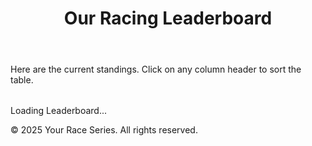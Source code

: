 <html lang="en">
<head>
    <meta charset="UTF-8">
    <meta name="viewport" content="width=device-width, initial-scale=1.0">
    <title>Racing Series Leaderboard</title>
    <!-- Loads Tailwind CSS for styling -->
    <script src="https://cdn.tailwindcss.com"></script>
    <!-- Loads PapaParse to read the CSV file -->
    <script src="https://cdnjs.cloudflare.com/ajax/libs/PapaParse/5.4.1/papaparse.min.js"></script>
    <style>
        /* Ensures the Inter font is used */
        body {
            font-family: 'Inter', sans-serif;
        }
        /* Style for the sortable table headers */
        th.sortable {
            cursor: pointer;
            position: relative;
            user-select: none;
        }
        /* Arrows for sorting */
        th.sortable::after {
            content: ' \25B2'; /* Up arrow */
            position: absolute;
            right: 8px;
            opacity: 0.3;
        }
        th.sortable.desc::after {
            content: ' \25BC'; /* Down arrow */
        }
        th.sortable.asc::after {
            opacity: 1;
        }
    </style>
    <link rel="preconnect" href="https://fonts.googleapis.com">
    <link rel="preconnect" href="https://fonts.gstatic.com" crossorigin>
    <link href="https://fonts.googleapis.com/css2?family=Inter:wght@400;600;700&display=swap" rel="stylesheet">
</head>
<body class="bg-gray-100 p-4 md:p-8">
    <!-- 
      FIX 1: Removed 'max-w-7xl' to make the container wider.
      I also adjusted the margin 'md:m-8' to give it some space on large screens.
    -->
    <div class="w-full mx-auto bg-white rounded-lg shadow-xl overflow-hidden md:m-8">
        <!-- 
          FIX 2 (Color): Changed header from 'bg-gray-800' to 'bg-red-700' 
          to match your screenshot.
        -->
        <header class="bg-red-700 text-white p-6">
            <h1 class="text-2xl md:text-3xl font-bold">Our Racing Leaderboard</h1>
        </header>        
        <main class="p-4 md:p-6">
            <p class="text-gray-700 mb-6">
                Here are the current standings. Click on any column header to sort the table.
            </p>
            <!-- 
              DYNAMIC TABLE CONTAINER
              This div will hold the table generated from the CSV file.
            -->
            <div id="table-container" class="w-full overflow-x-auto rounded-lg border border-gray-300">
                <table id="Leaderboard-table" class="w-full min-w-[1000px] text-left text-sm">
                    <!-- 
                      FIX 3 (Color): Changed table header from 'bg-gray-100' to 'bg-blue-100'
                      and adjusted text color.
                    -->
                    <thead class="bg-blue-100 text-blue-900 uppercase tracking-wider">
                    </thead>
                    <!-- Table body will be generated by JavaScript -->
                    <tbody class="divide-y divide-gray-200">
                    </tbody>
                </table>
            </div>
            <div id="loading-message" class="text-center p-8 text-gray-500">
                Loading Leaderboard...
            </div>
        </main>        
        <!-- FIX 4 (Color): Changed footer to 'bg-gray-100' to match body -->
        <footer class="p-6 bg-gray-100 border-t border-gray-200">
            <p class="text-center text-gray-500 text-sm">
                &copy; 2025 Your Race Series. All rights reserved.
            </alert>
        </footer>
    </div>
    <script>
        document.addEventListener("DOMContentLoaded", () => {
            const tableElement = document.getElementById("Leaderboard-table");
            const thead = tableElement.querySelector("thead");
            const tbody = tableElement.querySelector("tbody");
            const loadingMessage = document.getElementById("loading-message");
            let tableData = []; // To store the parsed data
            let sortColumn = 0; // Default sort column (Rank)
            let sortDirection = 'asc'; // Default sort direction
            /**
             * Fetches and parses the CSV file
             */
            async function loadLeaderboard() {
                try {
                    // Use fetch() to manually get the file.
                    // This resolves relative paths correctly even in blob/iframe contexts.
                    const response = await fetch("Leaderboard.csv");                    
                    if (!response.ok) {
                        // Handle file not found or other HTTP errors
                        throw new Error(`HTTP error! status: ${response.status}. Make sure 'Leaderboard.csv' is in the same folder as index.html.`);
                    }
                    // Get the raw text from the file
                    const csvText = await response.text();
                    // Now parse the text content using PapaParse
                    Papa.parse(csvText, {
                        // download: true, // REMOVED: We are passing text directly, not a URL
                        header: true,
                        skipEmptyLines: true,
                        complete: (results) => {
                            if (results.data && results.data.length > 0) {
                                tableData = results.data;
                                buildTable();
                                loadingMessage.style.display = 'none';
                                tableElement.style.display = 'table';
                            } else {
                                loadingMessage.textContent = "Could not parse Leaderboard.csv. Is the file empty or formatted incorrectly?";
                                console.error("PapaParse errors:", results.errors);
                            }
                        },
                        error: (err) => {
                            // This error is now for parsing errors
                            loadingMessage.textContent = "Error parsing CSV data.";
                            console.error("PapaParse parsing error:", err);
                        }
                    });
                } catch (err) {
                    // This error is for fetching errors (e.g., 404 Not Found)
                    loadingMessage.textContent = "Error fetching Leaderboard.csv. File not found.";
                    console.error("Error fetching CSV:", err);
                }
            }
            /**
             * Builds the table header and body
             */
            function buildTable() {
                // Clear existing table content
                thead.innerHTML = "";
                tbody.innerHTML = "";
                // 1. Build Header
                const headers = Object.keys(tableData[0]);
                const headerRow = document.createElement("tr");
                headers.forEach((header, index) => {
                    const th = document.createElement("th");
                    th.textContent = header;
                    th.className = "p-4 font-semibold sortable";
                    th.dataset.colIndex = index;
                    // Add sorting class
                    if (index === sortColumn) {
                        th.classList.add(sortDirection);
                    }
                    // FIX 5 (Color): Add special styling for specific headers
                    if (header.toLowerCase() === 'total') {
                        th.classList.add("bg-purple-100", "text-purple-900");
                    } else if (header.toLowerCase() === 'arr') {
                        th.classList.add("bg-cyan-100", "text-cyan-900");
                    }
                    // Add click event for sorting
                    th.addEventListener("click", () => handleSort(index));
                    headerRow.appendChild(th);
                });
                thead.appendChild(headerRow);
                // 2. Build Body
                // FIX 6 (Color): Added 'rowIndex' to add alternating row colors
                tableData.forEach((row, rowIndex) => {
                    const tr = document.createElement("tr");
                    tr.className = "hover:bg-gray-50";
                    // Add alternating row color
                    if (rowIndex % 2 !== 0) {
                        tr.classList.add("bg-blue-50"); // Light blue for odd rows
                    }                    
                    // FIX 7 (Color): Added 'headerIndex' to style specific columns
                    headers.forEach((header, headerIndex) => {
                        const td = document.createElement("td");
                        td.textContent = row[header];
                        td.className = "p-4";
                        // Add special styling based on header name
                        if (header.toLowerCase() === '#' || header.toLowerCase() === 'rank') {
                            td.classList.add("font-bold", "text-gray-900");
                        } else if (header.toLowerCase() === 'total') {
                            td.classList.add("font-bold", "text-purple-800", "bg-purple-50");
                        } else if (header.toLowerCase() === 'arr') {
                            td.classList.add("font-semibold", "text-cyan-800", "bg-cyan-50");
                        }
                        tr.appendChild(td);
                    });
                    tbody.appendChild(tr);
                });
            }
            /**
             * Handles the logic for sorting the table
             */
            function handleSort(columnIndex) {
                // Toggle direction if clicking the same column
                if (columnIndex === sortColumn) {
                    sortDirection = sortDirection === 'asc' ? 'desc' : 'asc';
                } else {
                    sortColumn = columnIndex;
                    sortDirection = 'asc';
                }
                const headerKey = Object.keys(tableData[0])[sortColumn];
                // Sort the data
                tableData.sort((a, b) => {
                    const valA = a[headerKey];
                    const valB = b[headerKey];
                    // Try to sort as numbers first
                    const numA = parseFloat(valA);
                    const numB = parseFloat(valB);
                    let comparison = 0;
                    if (!isNaN(numA) && !isNaN(numB)) {
                        comparison = numA - numB; // Number comparison
                    } else {
                        // Fallback to string comparison
                        comparison = String(valA).localeCompare(String(valB));
                    }
                    return sortDirection === 'asc' ? comparison : -comparison;
                });
                // Re-build the table with sorted data
                buildTable();
            }
            // Initial load
            tableElement.style.display = 'none'; // Hide table until data is loaded
            loadLeaderboard();
        });
    </script>
</body>
</html>
